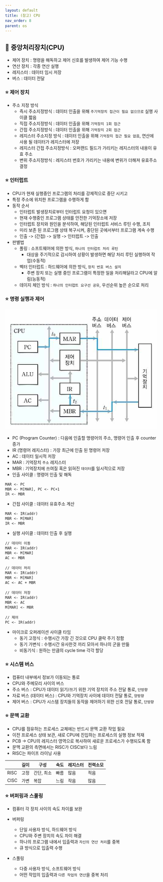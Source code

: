 ```yaml
---
layout: default
title: (참고) CPU
nav_order: 8
parent: os
---
```




## 📑 중앙처리장치(CPU)

- 제어 장치 : 명령을 해독하고 제어 신호를 발생하여 제어 기능 수행
- 연산 장치 : 각종 연산 실행
- 레지스터 : 데이터 임시 저장
- 버스 : 데이터 전달

### ⭐ 제어 장치

- 주소 지정 방식
  - 즉시 주소지정방식 : 데이터 인출을 위해 `주기억장치 접근이 필요 없으므로` 실행 사이클 짧음
  - 직접 주소지정방식 : 데이터 인출을 위해 `기억장치 1회 접근`
  - 간접 주소지정방식 : 데이터 인출을 위해 `기억장치 2회 접근`
  - 레지스터 주소지정 방식 : 데이터 인출을 위해 `기억장지 접근 필요 없음`, 연산에 사용 될 데이터가 레지스터에 저장
  - 레지스터 간접 주소지정방식 : 오퍼랜드 필드가 가리키는 레지스터의 내용이 유효 주소
  - 변위 주소지정방식 : 레지스터 번호가 가리키는 내용에 변위가 더해져 유효주소 결정




### ⭐ 인터럽트

- CPU가 현재 실행중인 프로그램의 처리를 강제적으로 중단 시키고
- 특정 주소에 위치한 프로그램을 수행하게 함
- 동작 순서
  - 인터럽트 발생장치로부터 인터럽트 요청이 있으면
  - 현재 수행중인 프로그램 상태를 안전한 기억장소에 저장
  - 인터럽트 장치와 원인을 분석하여, 해당된 인터럽트 서비스 루틴 수행, 조치
  - 미리 보존 된 프로그램 상태 복구시켜, 중단된 곳에서부터 프로그램 계속 수행
  - 인출 -> (간접) -> 실행 -> 인터럽트 -> 인출
- 판별법
  - 폴링 : 소프트웨어에 의한 방식, `하나의 인터럽트 처리 루틴`
    - 대상을 주기적으로 감시하여 상황이 발생하면 해당 처리 루틴 실행하여 작업(수동적)
  - 벡터 인터럽트 : 하드웨어에 의한 방식, `장치 번호 버스 설치`
    - 주변 장치 또는 실행 중인 프로그램이 특정한 일을 처리해달라고 CPU에 알림(능동적)
  - 데이지 체인 방식 : `하나의 인터럽트 요구선 공유`, 우선순위 높은 순으로 처리



### ⭐ 명령 실행과 제어

![](https://github.com/beeguriri/beeguriri.github.io/blob/main/docs/img/cpu.png?raw=true)

- PC (Program Counter) : 다음에 인출할 명령어의 주소, 명령어 인출 후 counter 증가
- IR (명령어 레지스터) : 가장 최근에 인출 된 명령어 저장
- AC : 데이터 일시적 저장
- MAR : 기억장치 `주소` 레지스터
- MBR : 기억장치에 쓰여질 혹은 읽혀진 `데이터`를 일시적으로 저장
- 인출 사이클 : 명령어 인출 및 해독

```
MAR <- PC
MBR <- M[MAR], PC <- PC+1
IR <- MBR
```

- 간접 사이클 : 데이터 유효주소 계산

```
MAR <- IR(addr)
MBR <- M[MAR]
IR <- MBR
```

- 실행 사이클 : 데이터 인출 후 실행

```
// 데이터 이동
MAR <- IR(addr)
MBR <- M[MAR]
AC <- MBR

// 데이터 처리
MAR <- IR(addr)
MBR <- M[MAR]
AC <- AC + MBR

// 데이터 저장
MAR <- IR(addr)
MBR <- AC
M[MAR] <- MBR

// 제어
PC <- IR(addr)
```

- 마이크로 오퍼레이션 사이클 타임
  - 동기 고정식 : 수행시간 가장 긴 것으로 CPU 클락 주기 정함
  - 동기 가변식 : 수행시간 유사한것 끼리 모아서 하나의 군을 만듦
  - 비동기식 : 원하는 만큼의 cycle time 각각 할당



### ⭐ 시스템 버스

- 컴퓨터 내부에서 정보가 이동되는 통로
- CPU와 주메모리 사이의 버스
- 주소 버스 : CPU가 데이터 읽기/쓰기 위한 기억 장치의 주소 전달 통로, `단방향`
- 자료 버스 (데이터 버스) : CPU와 기억장치 사이에 데이터 전달 통로, `양방향`
- 제어 버스 : CPU가 시스템 장치들의 동작을 제어하기 위한 신호 전달 통로, `단방향`



### ⭐ 문맥 교환

- CPU를 점유하는 프로세스 교체에는 반드시 문맥 교환 작업 필요
- 이전 프로세스 상태  보관, 새로 CPU에 진입하는 프로세스의 실행 정보 적재
- PCB -> CPU의 레지스터 영역으로 복사하여 새로운 프로세스가 수행되도록 함
- 문맥 교환의 측면에서는 RISC가 CISC보다 느림
- RISC는 파이프 라이닝 사용

|      | 길이 | 구성       | 속도 | 레지스터 | 전력소모 |
| ---- | ---- | ---------- | ---- | -------- | -------- |
| RISC | 고정 | 간단, 최소 | 빠름 | 많음     | 적음     |
| CISC | 가변 | 복잡       | 느림 | 작음     | 많음     |



### ⭐ 버퍼링과 스풀링

- 컴퓨터 각 장치 사이의 속도 차이를 보완

- 버퍼링
  - 단일 사용자 방식, 하드웨어 방식
  - CPU와 주변 장치의 속도 차이 해결
  - 하나의 프로그램 내에서 입출력과 `자신의 연산 처리`를 중복
  - 큐 방식으로 입출력 수행
- 스풀링
  - 다중 사용자 방식, 소프트웨어 방식
  - 어떤 작업의 입출력과 `다른 작업의 연산`을 중복 처리
